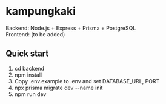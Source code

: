 ﻿# kampungkaki

Backend: Node.js + Express + Prisma + PostgreSQL  
Frontend: (to be added)

## Quick start
1. cd backend
2. npm install
3. Copy .env.example to .env and set DATABASE_URL, PORT
4. npx prisma migrate dev --name init
5. npm run dev
